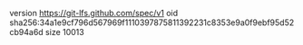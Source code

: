 version https://git-lfs.github.com/spec/v1
oid sha256:34a1e9cf796d567969f1110397875811392231c8353e9a0f9ebf95d52cb94a6d
size 10013
